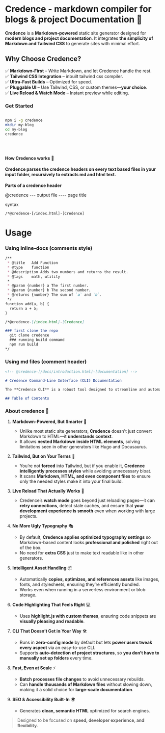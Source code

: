 <!-- @credence-[/docs/introduction.html]-[Credence] -->

# Credence - markdown compiler for blogs & project Documentation 🚀  

**Credence** is a  **Markdown-powered** static site generator designed for **modern blogs and project documentation**. It integrates **the simplicity of Markdown and Tailwind CSS** to generate sites with minimal effort.  

## **Why Choose Credence?**  

✅ **Markdown-First** – Write Markdown, and let Credence handle the rest.  
✅ **Tailwind CSS Integration** – inbuilt tailwind css compiler. <br>
✅ **Ultra-Fast Builds** – Optimized for speed.  
✅ **Pluggable UI** – Use Tailwind, CSS, or custom themes—**your choice**.  
✅ **Live Reload & Watch Mode** – Instant preview while editing.
 
### **Get Started**    

```sh

npm i -g credence
mkdir my-blog
cd my-blog
credence
```
<br>
<br> 

**How Credence works** 🚀

#### Credence parses the credence headers on every text based files in your input folder, recursively to extracts md and html text.

**Parts of  a credence header**

@credence --- output file ---- page title

 syntax
 ```
/*@credence-[/index.html]-[Credence]
```

# Usage

### Using inline-docs (comments style)

```markdown
/**
 * @title   Add Function
 * @type    function
 * @description Adds two numbers and returns the result.
 * @tags    math, utility
 *
 * @param {number} a The first number.
 * @param {number} b The second number.
 * @returns {number} The sum of `a` and `b`.
 */
function add(a, b) {
  return a + b;
}

```

```markdown
/*@credence-[/index.html]-[Credence]

### first clone the repo
  git clone credence
  ### running build command
  npm run build
*/
```


### Using md files (comment header)

```markdown
<!-- @credence-[/docs/introduction.html]-[documentation] -->

# Credence Command-Line Interface (CLI) Documentation

The **Credence CLI** is a robust tool designed to streamline and automate tasks associated with the Credence application suite. This document details its installation, usage, available commands, and developer guidelines.

## Table of Contents
```

### **About credence 🚀**  

1. **Markdown-Powered, But Smarter** 📝  
   - Unlike most static site generators, **Credence** doesn't just convert Markdown to HTML—it **understands context**.  
   - It allows **nested Markdown inside HTML elements**, solving limitations seen in other generators like Hugo and Docusaurus.  

2. **Tailwind, But on Your Terms** 🎨  
   - You’re not **forced** into Tailwind, but if you enable it, **Credence intelligently processes styles** while avoiding unnecessary bloat.  
   - It scans **Markdown, HTML, and even component files** to ensure only the needed styles make it into your final build.  

3. **Live Reload That Actually Works** 🔄  
   - Credence’s **watch mode** goes beyond just reloading pages—it can **retry connections**, detect stale caches, and ensure that **your development experience is smooth** even when working with large projects.  

4. **No More Ugly Typography** 🎭  
   - By default, **Credence applies optimized typography settings** so Markdown-based content looks **professional and polished** right out of the box.  
   - No need for **extra CSS** just to make text readable like in other generators.  

5. **Intelligent Asset Handling** 📦  
   - Automatically **copies, optimizes, and references assets** like images, fonts, and stylesheets, ensuring they’re efficiently bundled.  
   - Works even when running in a serverless environment or blob storage.  

6. **Code Highlighting That Feels Right** 💻  
   - Uses **highlight.js with custom themes**, ensuring code snippets are **visually pleasing and readable**.  

7. **CLI That Doesn’t Get in Your Way** 🛠️  
   - Runs in **zero-config mode** by default but lets **power users tweak every aspect** via an easy-to-use CLI.  
   - Supports **auto-detection of project structures**, so **you don’t have to manually set up folders** every time.  

8. **Fast, Even at Scale** ⚡  
   - **Batch processes file changes** to avoid unnecessary rebuilds.  
   - Can **handle thousands of Markdown files** without slowing down, making it a solid choice for **large-scale documentation**.  

9. **SEO & Accessibility Built-In** 🌍  
   - Generates **clean, semantic HTML** optimized for search engines.  

> Designed to be focused on **speed, developer experience, and flexibility**.  
 
 